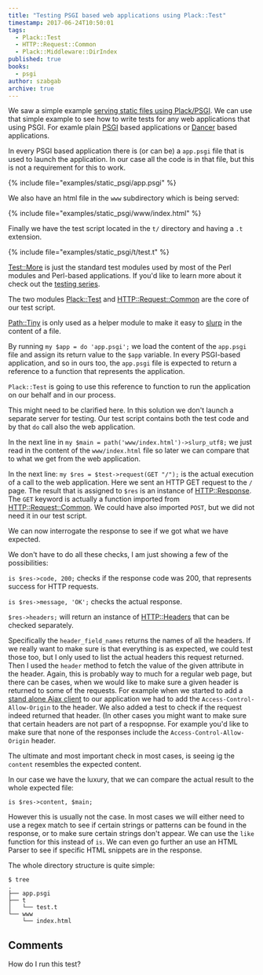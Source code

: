 ```yaml
---
title: "Testing PSGI based web applications using Plack::Test"
timestamp: 2017-06-24T10:50:01
tags:
  - Plack::Test
  - HTTP::Request::Common
  - Plack::Middleware::DirIndex
published: true
books:
  - psgi
author: szabgab
archive: true
---
```



We saw a simple example [serving static files using Plack/PSGI](/serving-static-site-using-plack-psgi).
We can use that simple example to see how to write tests for any web applications that using PSGI. For examle plain
[PSGI](/psgi) based applications or [Dancer](/dancer) based applications.


In every PSGI based application there is (or can be) a `app.psgi` file that is used to launch the application. In our case
all the code is in that file, but this is not a requirement for this to work.

{% include file="examples/static_psgi/app.psgi" %}

We also have an html file in the `www` subdirectory which is being served:

{% include file="examples/static_psgi/www/index.html" %}


Finally we have the test script located in the `t/` directory and having a `.t` extension.

{% include file="examples/static_psgi/t/test.t" %}

[Test::More](https://metacpan.org/pod/Test::More) is just the standard test modules used by most of the Perl modules
and Perl-based applications. If you'd like to learn more about it check out the [testing series](/testing).

The two modules [Plack::Test](https://metacpan.org/pod/Plack::Test) and
[HTTP::Request::Common](https://metacpan.org/pod/HTTP::Request::Common) are the core of our test script.

[Path::Tiny](https://metacpan.org/pod/Path::Tiny) is only used as a helper module to make it easy
to [slurp](/slurp) in the content of a file.

By running `my $app = do 'app.psgi';` we load the content of the `app.psgi` file and assign its return value to
the `$app` variable. In every PSGI-based application, and so in ours too, the `app.psgi` file is expected to return a reference to
a function that represents the application.

`Plack::Test` is going to use this reference to function to run the application on our behalf and in our process.

This might need to be clarified here. In this solution we don't launch a separate server for testing. Our test script contains
both the test code and by that `do` call also the web application.

In the next line in `my $main = path('www/index.html')->slurp_utf8;` we just read in the content of the `www/index.html` file
so later we can compare that to what we get from the web application.


In the next line: `my $res = $test->request(GET "/");` is the actual execution of a call to the web application.
Here we sent an HTTP GET request to the `/` page. The result that is assigned to `$res`
is an instance of [HTTP::Response](https://metacpan.org/pod/HTTP::Response). The `GET` keyword is actually
a function imported from [HTTP::Request::Common](https://metacpan.org/pod/HTTP::Request::Common).
We could have also imported `POST`, but we did not need it in our test script.

We can now interrogate the response to see if we got what we have expected.

We don't have to do all these checks, I am just showing a few of the possibilities:

`is $res->code, 200;` checks if the response code was 200, that represents success for HTTP requests.

`is $res->message, 'OK';` checks the actual response.

`$res->headers;` will return an instance of
[HTTP::Headers](https://metacpan.org/pod/HTTP::Headers) that can be checked separately.

Specifically the `header_field_names` returns the names of all the headers. If we really want to make sure is that everything is as expected,
we could test those too, but I only used to list the actual headers this request returned. Then I used the `header` method to fetch the
value of the given attribute in the header.  Again, this is probably way to much for a regular web page, but there can be cases, when we would like
to make sure a given header is returned to some of the requests. For example when we started to add a
[stand alone Ajax client](/stand-alone-ajax-client) to our application we had to add the `Access-Control-Allow-Origin` to the header.
We also added a test to check if the request indeed returned that header. (In other cases you might want to make sure that certain headers are not part of a respopnse.
For example you'd like to make sure that none of the responses include the `Access-Control-Allow-Origin` header.

The ultimate and most important check in most cases, is seeing ig the `content` resembles the expected content.

In our case we have the luxury, that we can compare the actual result to the whole
expected file:

`is $res->content, $main;`

However this is usually not the case. In most cases we will either need to use a regex match to see if certain strings or patterns can be found in the response,
or to make sure certain strings don't appear. We can use the `like` function for this instead of `is`. We can even go further an use an HTML Parser
to see if specific HTML snippets are in the response.


The whole directory structure is quite simple:

```
$ tree
.
├── app.psgi
├── t
│   └── test.t
└── www
    └── index.html
```

## Comments

How do I run this test?


